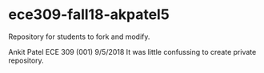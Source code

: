 # ece309-fall18-akpatel5
Repository for students to fork and modify.

Ankit Patel ECE 309 (001) 9/5/2018 It was little confussing to create private repository. 
